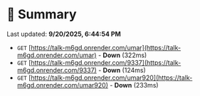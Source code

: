 # 📖 Summary
Last updated: **9/20/2025, 6:44:54 PM**

- `GET` [https://talk-m6gd.onrender.com/umar](https://talk-m6gd.onrender.com/umar) - **Down** (322ms)
- `GET` [https://talk-m6gd.onrender.com/9337](https://talk-m6gd.onrender.com/9337) - **Down** (124ms)
- `GET` [https://talk-m6gd.onrender.com/umar920](https://talk-m6gd.onrender.com/umar920) - **Down** (233ms)
